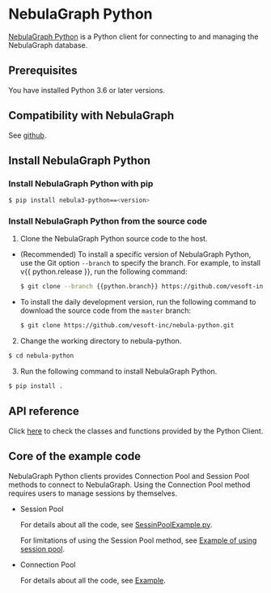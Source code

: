 # NebulaGraph Python

[NebulaGraph Python](https://github.com/vesoft-inc/nebula-python/tree/{{python.branch}}) is a Python client for connecting to and managing the NebulaGraph database.

## Prerequisites

You have installed Python 3.6 or later versions.

## Compatibility with NebulaGraph

See [github](https://github.com/vesoft-inc/nebula-python/tree/{{python.branch}}).

## Install NebulaGraph Python

### Install NebulaGraph Python with pip

```bash
$ pip install nebula3-python==<version>
```

### Install NebulaGraph Python from the source code

1. Clone the NebulaGraph Python source code to the host.

  - (Recommended) To install a specific version of NebulaGraph Python, use the Git option `--branch` to specify the branch. For example, to install v{{ python.release }}, run the following command:

    ```bash
    $ git clone --branch {{python.branch}} https://github.com/vesoft-inc/nebula-python.git
    ```

  - To install the daily development version, run the following command to download the source code from the `master` branch:

    ```bash
    $ git clone https://github.com/vesoft-inc/nebula-python.git
    ```

2. Change the working directory to nebula-python.

  ```bash
  $ cd nebula-python
  ```

3. Run the following command to install NebulaGraph Python.

  ```bash
  $ pip install .
  ```

## API reference

Click [here](https://vesoft-inc.github.io/nebula-python/release-3.4/annotated.html) to check the classes and functions provided by the Python Client.

## Core of the example code


NebulaGraph Python clients provides Connection Pool and Session Pool methods to connect to NebulaGraph. Using the Connection Pool method requires users to manage sessions by themselves.

- Session Pool

  For details about all the code, see [SessinPoolExample.py](https://github.com/vesoft-inc/nebula-python/blob/{{python.branch}}/example/SessinPoolExample.py).

  For limitations of using the Session Pool method, see [Example of using session pool](https://github.com/vesoft-inc/nebula-python/blob/{{python.branch}}/README.md#example-of-using-session-pool).

- Connection Pool

  For details about all the code, see [Example](https://github.com/vesoft-inc/nebula-python/tree/{{python.branch}}/example).

